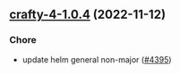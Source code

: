 

## [crafty-4-1.0.4](https://github.com/truecharts/charts/compare/crafty-4-1.0.3...crafty-4-1.0.4) (2022-11-12)

### Chore

- update helm general non-major ([#4395](https://github.com/truecharts/charts/issues/4395))
  
  